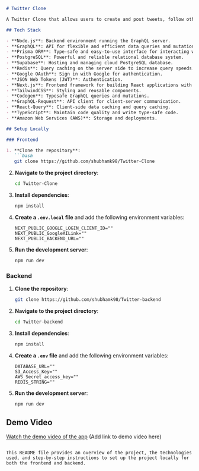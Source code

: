 ```markdown
# Twitter Clone

A Twitter Clone that allows users to create and post tweets, follow other users, and view their own profiles and the profiles of other users.

## Tech Stack

- **Node.js**: Backend environment running the GraphQL server.
- **GraphQL**: API for flexible and efficient data queries and mutations.
- **Prisma ORM**: Type-safe and easy-to-use interface for interacting with the PostgreSQL database.
- **PostgreSQL**: Powerful and reliable relational database system.
- **Supabase**: Hosting and managing cloud PostgreSQL database.
- **Redis**: Query caching on the server side to increase query speeds.
- **Google OAuth**: Sign in with Google for authentication.
- **JSON Web Tokens (JWT)**: Authentication.
- **Next.js**: Frontend framework for building React applications with server-side rendering and optimized performance.
- **TailwindCSS**: Styling and reusable components.
- **Codegen**: Typesafe GraphQL queries and mutations.
- **GraphQL-Request**: API client for client-server communication.
- **React-Query**: Client-side data caching and query caching.
- **TypeScript**: Maintain code quality and write type-safe code.
- **Amazon Web Services (AWS)**: Storage and deployments.

## Setup Locally

### Frontend

1. **Clone the repository**:
   ```bash
   git clone https://github.com/shubhamk98/Twitter-Clone
   ```

2. **Navigate to the project directory**:
   ```bash
   cd Twitter-Clone
   ```

3. **Install dependencies**:
   ```bash
   npm install
   ```

4. **Create a `.env.local` file** and add the following environment variables:
   ```plaintext
   NEXT_PUBLIC_GOOGLE_LOGIN_CLIENT_ID=""
   NEXT_PUBLIC_GoogleAILink=""
   NEXT_PUBLIC_BACKEND_URL=""
   ```

5. **Run the development server**:
   ```bash
   npm run dev
   ```

### Backend

1. **Clone the repository**:
   ```bash
   git clone https://github.com/shubhamk98/Twitter-backend
   ```

2. **Navigate to the project directory**:
   ```bash
   cd Twitter-backend
   ```

3. **Install dependencies**:
   ```bash
   npm install
   ```

4. **Create a `.env` file** and add the following environment variables:
   ```plaintext
   DATABASE_URL=""
   S3_Access_Key=""
   AWS_Secret_access_key=""
   REDIS_STRING=""
   ```

5. **Run the development server**:
   ```bash
   npm run dev
   ```

## Demo Video

[Watch the demo video of the app](#) (Add link to demo video here)
```

This README file provides an overview of the project, the technologies used, and step-by-step instructions to set up the project locally for both the frontend and backend.
